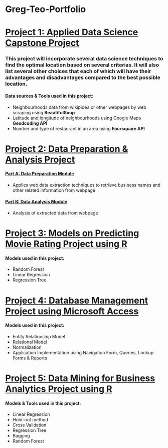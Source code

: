 # Greg-Teo-Portfolio

# [Project 1: Applied Data Science Capstone Project](https://github.com/gregteo/IBM-Data-Science/blob/master/Coursera%20Capstone%20Project.ipynb)

### This project will incorporate several data science techniques to find the optimal location based on several criterias. It will also list several other choices that each of which will have their advantages and disadvantages compared to the best possible location.

#### Data sources & Tools used in this project:
 * Neighbourhoods data from wikipidea or other webpages by web scraping using **BeautifulSoup**
 * Latitude and longitude of neighbourhoods using Google Maps **Geodcoding API**
 * Number and type of restaurant in an area using **Foursquare API**
 
# [Project 2: Data Preparation & Analysis Project](https://github.com/gregteo/Programming-for-Business-Analytics)

#### [Part A: Data Preparation Module](https://github.com/gregteo/Programming-for-Business-Analytics/blob/main/CIS9650-Final%20Project%20Part%20A%20Final%20Output.ipynb)
 * Applies web data extraction techniques to retrieve business names and other related information from webpage

#### [Part B: Data Analysis Module](https://github.com/gregteo/Programming-for-Business-Analytics/blob/main/CIS%209650-%20Group%2012%20Final%20Project%20Part%20B.ipynb)
 * Analysis of extracted data from webpage

# [Project 3: Models on Predicting Movie Rating Project using R](https://github.com/gregteo/Software-Tools-for-Data-Analysis/blob/main/movie.pdf)

#### Models used in this project:
 * Random Forest
 * Linear Regression
 * Regression Tree

# [Project 4: Database Management Project using Microsoft Access](https://github.com/gregteo/Principles-of-Database-Management-Systems/blob/main/Knicks%E2%80%99%20Resurrection%20Project.pdf)

#### Models used in this project:
 * Entity Relationship Model
 * Relational Model
 * Normalization
 * Application Implementation using Navigation Form, Queries, Lookup Forms & Reports
 
# [Project 5: Data Mining for Business Analytics Project using R](https://github.com/gregteo/Data-Mining-for-Business-Analytics/blob/main/CIS9660FinalREPORT.pdf)

#### Models & Tools used in this project:
 * Linear Regression
 * Hold-out method
 * Cross Validation
 * Regression Tree
 * Bagging
 * Random Forest
